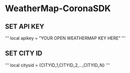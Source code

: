 # WeatherMap-CoronaSDK
<h2>SET API KEY</h2>
'''
local apikey = "YOUR OPEN WEATHERMAP KEY HERE"
'''
<h2>SET CITY ID</h2>
'''
local citysid = {CITYID_1,CITYID_2,...,CITYID_N}
'''
